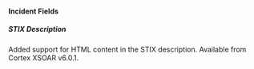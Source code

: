 #### Incident Fields
##### STIX Description
Added support for HTML content in the STIX description. Available from Cortex XSOAR v6.0.1.

